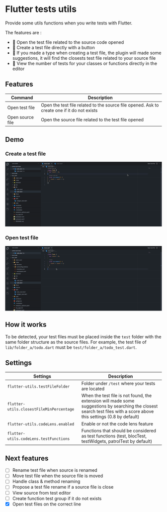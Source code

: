 # Flutter tests utils

Provide some utils functions when you write tests with Flutter.

The features are :
- 🚀 Open the test file related to the source code opened
- 🚀 Create a test file directly with a button
- 🚀 If you made a type when creating a test file, the plugin will made some suggestions, it will find the closests test file related to your source file
- 🚀 View the number of tests for your classes or functions directly in the editor

## Features

| Command | Description |
| --- | ----------- |
| Open test file | Open the test file related to the source file opened. Ask to create one if it do not exists|
| Open source file | Open the source file related to the test file opened |

## Demo 

### Create a test file
![rename](https://raw.githubusercontent.com/AdrienAudouard/flutter-utils/main/readme-images/create_test_file.gif)

### Open test file
![go](https://raw.githubusercontent.com/AdrienAudouard/flutter-utils/main/readme-images/go.gif)

## How it works

To be detected, your test files must be placed inside the `test` folder with the same folder structure as the source files.
For example, the test file of `lib/folder_a/todo.dart` must be `test/folder_a/todo_test.dart`.

## Settings

| Settings | Description |
| --- | ----------- |
| `flutter-utils.testFileFolder` | Folder under `/test` where your tests are located|
| `flutter-utils.closestFileMinPercentage` | When the test file is not found, the extension will made some suggestions by searching the closest search test files with a score above this settings (0.8 by default) |
| `flutter-utils.codeLens.enabled` | Enable or not the code lens feature |
| `flutter-utils.codeLens.testFunctions` | Functions that should be considered as test functions (test, blocTest, testWidgets, patrolTest by default)

## Next features

- [ ]  Rename test file when source is renamed
- [ ]  Move test file when the source file is moved
- [ ]  Handle class & method renaming
- [ ]  Propose a test file rename if a source file is close
- [ ]  View source from test editor
- [ ]  Create function test group if it do not exists
- [x]  Open test files on the correct line